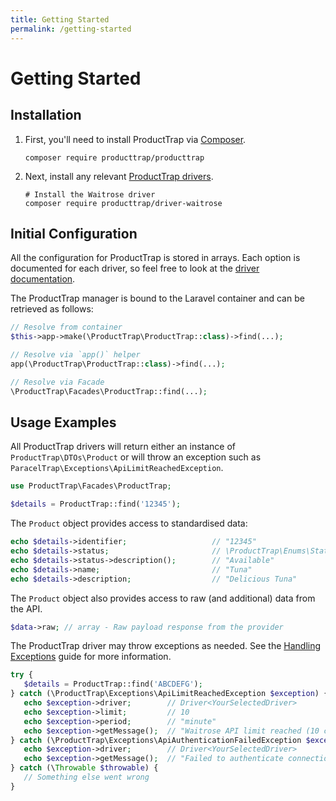 ```yaml
---
title: Getting Started
permalink: /getting-started
---
```


# Getting Started

## Installation

1. First, you'll need to install ProductTrap via [Composer](https://getcomposer.org).
   ```shell
   composer require producttrap/producttrap
   ```

1. Next, install any relevant [ProductTrap drivers](/drivers).
   ```shell
   # Install the Waitrose driver
   composer require producttrap/driver-waitrose
   ```

## Initial Configuration

All the configuration for ProductTrap is stored in arrays. Each option is documented for each driver, so feel free to
look at the [driver documentation](/drivers).

The ProductTrap manager is bound to the Laravel container and can be retrieved as follows:

```php
// Resolve from container
$this->app->make(\ProductTrap\ProductTrap::class)->find(...);

// Resolve via `app()` helper
app(\ProductTrap\ProductTrap::class)->find(...);

// Resolve via Facade
\ProductTrap\Facades\ProductTrap::find(...);
```

## Usage Examples

All ProductTrap drivers will return either an instance of `ProductTrap\DTOs\Product` or will throw an exception
such as `ParacelTrap\Exceptions\ApiLimitReachedException`.

```php
use ProductTrap\Facades\ProductTrap;

$details = ProductTrap::find('12345');
```

The `Product` object provides access to standardised data:

```php
echo $details->identifier;                   // "12345"
echo $details->status;                       // \ProductTrap\Enums\Status<Status>
echo $details->status->description();        // "Available"
echo $details->name;                         // "Tuna"
echo $details->description;                  // "Delicious Tuna"
```

The `Product` object also provides access to raw (and additional) data from the API.

```php
$data->raw; // array - Raw payload response from the provider
```

The ProductTrap driver may throw exceptions as needed. See the [Handling Exceptions](/guides/handling-exceptions) guide
for more information.

```php
try {
   $details = ProductTrap::find('ABCDEFG');
} catch (\ProductTrap\Exceptions\ApiLimitReachedException $exception) {
   echo $exception->driver;        // Driver<YourSelectedDriver>
   echo $exception->limit;         // 10
   echo $exception->period;        // "minute"
   echo $exception->getMessage();  // "Waitrose API limit reached (10 calls/minute)"
} catch (\ProductTrap\Exceptions\ApiAuthenticationFailedException $exception) {
   echo $exception->driver;        // Driver<YourSelectedDriver>
   echo $exception->getMessage();  // "Failed to authenticate connection with Waitrose"
} catch (\Throwable $throwable) {
   // Something else went wrong
}
```
